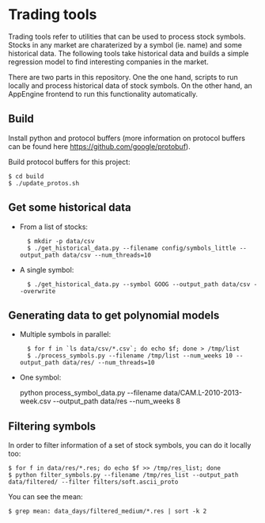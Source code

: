 Trading tools
=============

Trading tools refer to utilities that can be used to process stock
symbols. Stocks in any market are charaterized by a symbol (ie. name)
and some historical data. The following tools take historical data and
builds a simple regression model to find interesting companies in the
market.

There are two parts in this repository. One the one hand, scripts to
run locally and process historical data of stock symbols. On the other
hand, an AppEngine frontend to run this functionality automatically.

Build
-----

Install python and protocol buffers (more information on protocol
buffers can be found here https://github.com/google/protobuf).

Build protocol buffers for this project:

    $ cd build
    $ ./update_protos.sh

Get some historical data
------------------------ 

* From a list of stocks:

        $ mkdir -p data/csv
        $ ./get_historical_data.py --filename config/symbols_little --output_path data/csv --num_threads=10

* A single symbol:

        $ ./get_historical_data.py --symbol GOOG --output_path data/csv --overwrite


Generating data to get polynomial models
----------------------------------------

* Multiple symbols in parallel:

        $ for f in `ls data/csv/*.csv`; do echo $f; done > /tmp/list
        $ ./process_symbols.py --filename /tmp/list --num_weeks 10 --output_path data/res/ --num_threads=10
   
* One symbol:

   python process_symbol_data.py --filename data/CAM.L-2010-2013-week.csv --output_path data/res --num_weeks 8



Filtering symbols
-----------------

In order to filter information of a set of stock symbols, you can do
it locally too:

    $ for f in data/res/*.res; do echo $f >> /tmp/res_list; done
    $ python filter_symbols.py --filename /tmp/res_list --output_path data/filtered/ --filter filters/soft.ascii_proto

You can see the mean:

    $ grep mean: data_days/filtered_medium/*.res | sort -k 2

